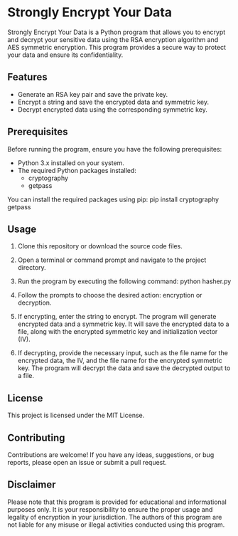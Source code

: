 # Strongly Encrypt Your Data

Strongly Encrypt Your Data is a Python program that allows you to encrypt and decrypt your sensitive data using the RSA encryption algorithm and AES symmetric encryption. This program provides a secure way to protect your data and ensure its confidentiality.

## Features

- Generate an RSA key pair and save the private key.
- Encrypt a string and save the encrypted data and symmetric key.
- Decrypt encrypted data using the corresponding symmetric key.

## Prerequisites

Before running the program, ensure you have the following prerequisites:

- Python 3.x installed on your system.
- The required Python packages installed:
  - cryptography
  - getpass

You can install the required packages using pip: pip install cryptography getpass

## Usage

1. Clone this repository or download the source code files.

2. Open a terminal or command prompt and navigate to the project directory.

3. Run the program by executing the following command: python hasher.py

4. Follow the prompts to choose the desired action: encryption or decryption.

5. If encrypting, enter the string to encrypt. The program will generate encrypted data and a symmetric key. It will save the encrypted data to a file, along with the encrypted symmetric key and initialization vector (IV).

6. If decrypting, provide the necessary input, such as the file name for the encrypted data, the IV, and the file name for the encrypted symmetric key. The program will decrypt the data and save the decrypted output to a file.

## License

This project is licensed under the MIT License.

## Contributing

Contributions are welcome! If you have any ideas, suggestions, or bug reports, please open an issue or submit a pull request.

## Disclaimer

Please note that this program is provided for educational and informational purposes only. It is your responsibility to ensure the proper usage and legality of encryption in your jurisdiction. The authors of this program are not liable for any misuse or illegal activities conducted using this program.



